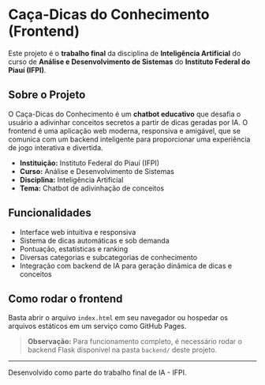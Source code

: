 # Caça-Dicas do Conhecimento (Frontend)

Este projeto é o **trabalho final** da disciplina de **Inteligência Artificial** do curso de **Análise e Desenvolvimento de Sistemas** do **Instituto Federal do Piauí (IFPI)**.

## Sobre o Projeto

O Caça-Dicas do Conhecimento é um **chatbot educativo** que desafia o usuário a adivinhar conceitos secretos a partir de dicas geradas por IA. O frontend é uma aplicação web moderna, responsiva e amigável, que se comunica com um backend inteligente para proporcionar uma experiência de jogo interativa e divertida.

- **Instituição:** Instituto Federal do Piauí (IFPI)
- **Curso:** Análise e Desenvolvimento de Sistemas
- **Disciplina:** Inteligência Artificial
- **Tema:** Chatbot de adivinhação de conceitos

## Funcionalidades
- Interface web intuitiva e responsiva
- Sistema de dicas automáticas e sob demanda
- Pontuação, estatísticas e ranking
- Diversas categorias e subcategorias de conhecimento
- Integração com backend de IA para geração dinâmica de dicas e conceitos

## Como rodar o frontend
Basta abrir o arquivo `index.html` em seu navegador ou hospedar os arquivos estáticos em um serviço como GitHub Pages.

> **Observação:** Para funcionamento completo, é necessário rodar o backend Flask disponível na pasta `backend/` deste projeto.

---

Desenvolvido como parte do trabalho final de IA - IFPI. 